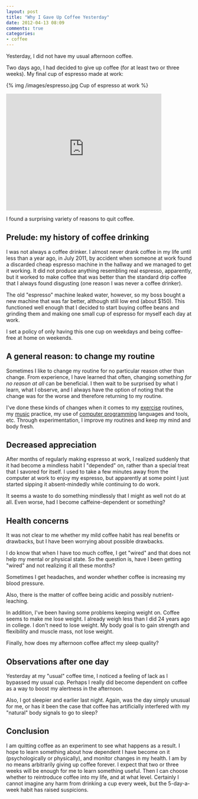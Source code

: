 ```yaml
---
layout: post
title: "Why I Gave Up Coffee Yesterday"
date: 2012-04-13 08:09
comments: true
categories:
- coffee
---
```

Yesterday, I did not have my usual afternoon coffee.

Two days ago, I had decided to give up coffee (for at least two or three weeks). My final cup of espresso made at work:

{% img /images/espresso.jpg Cup of espresso at work %}

<iframe width="420" height="315" src="http://www.youtube.com/embed/NFVlDMmp_ho" frameborder="0" allowfullscreen></iframe>

I found a surprising variety of reasons to quit coffee.

<!--more-->

## Prelude: my history of coffee drinking

I was not always a coffee drinker. I almost never drank coffee in my life until less than a year ago, in July 2011, by accident when someone at work found a discarded cheap espresso machine in the hallway and we managed to get it working. It did not produce anything resembling real espresso, apparently, but it worked to make coffee that was better than the standard drip coffee that I always found disgusting (one reason I was never a coffee drinker).

The old "espresso" machine leaked water, however, so my boss bought a new machine that was far better, although still low end (about $150). This functioned well enough that I decided to start buying coffee beans and grinding them and making one small cup of espresso for myself each day at work.

I set a policy of only having this one cup on weekdays and being coffee-free at home on weekends.

## A general reason: to change my routine

Sometimes I like to change my routine for no particular reason other than change. From experience, I have learned that often, changing something *for no reason at all* can be beneficial. I then wait to be surprised by what I learn, what I observe, and I always have the option of noting that the change was for the worse and therefore returning to my routine.

I've done these kinds of changes when it comes to my [exercise](/blog/categories/exercise/) routines, my [music](/blog/categories/programming/) practice, my use of [computer programming](/blog/categories/programming/) languages and tools, etc. Through experimentation, I improve my routines and keep my mind and body fresh.

## Decreased appreciation

After months of regularly making espresso at work, I realized suddenly that it had become a mindless habit I "depended" on, rather than a special treat that I savored for itself. I used to take a few minutes away from the computer at work to enjoy my espresso, but apparently at some point I just started sipping it absent-mindedly while continuing to do work.

It seems a waste to do something mindlessly that I might as well not do at all. Even worse, had I become caffeine-dependent or something?

## Health concerns

It was not clear to me whether my mild coffee habit has real benefits or drawbacks, but I have been worrying about possible drawbacks.

I do know that when I have too much coffee, I get "wired" and that does not help my mental or physical state. So the question is, have I been getting "wired" and not realizing it all these months?

Sometimes I get headaches, and wonder whether coffee is increasing my blood pressure.

Also, there is the matter of coffee being acidic and possibly nutrient-leaching.

In addition, I've been having some problems keeping weight on. Coffee seems to make me lose weight. I already weigh less than I did 24 years ago in college. I don't need to lose weight. My body goal is to gain strength and flexibility and muscle mass, not lose weight.

Finally, how does my afternoon coffee affect my sleep quality?

## Observations after one day

Yesterday at my "usual" coffee time, I noticed a feeling of lack as I bypassed my usual cup. Perhaps I really did become dependent on coffee as a way to boost my alertness in the afternoon.

Also, I got sleepier and earlier last night. Again, was the day simply unusual for me, or has it been the case that coffee has artificially interfered with my "natural" body signals to go to sleep?

## Conclusion

I am quitting coffee as an experiment to see what happens as a result. I hope to learn something about how dependent I have become on it (psychologically or physically), and monitor changes in my health. I am by no means arbitrarily giving up coffee forever. I expect that two or three weeks will be enough for me to learn something useful. Then I can choose whether to reintroduce coffee into my life, and at what level. Certainly I cannot imagine any harm from drinking a cup every week, but the 5-day-a-week habit has raised suspicions.
